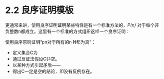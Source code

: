 # 2.2 良序证明模板

更通常来讲，使用良序证明证明某些特性是有一个标准方法的，_P\(n\)_ 对于每个非负整数n都成立。这里有一个标准的方式组织这样一个良序证明：

使用良序原则证明“pn对于所有的n N都为真”：

* 定义集合C为
* 通过反证法假设C非空。
* 以某种方式引起矛盾——
* 得出C一定是空的结论，即没有反例存在。

